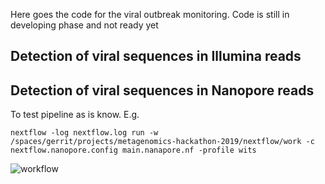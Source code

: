 Here goes the code for the viral outbreak monitoring. Code is still in developing phase and not ready yet

## Detection of viral sequences in Illumina reads

## Detection of viral sequences in Nanopore reads

To test pipeline as is know. E.g.

```
nextflow -log nextflow.log run -w /spaces/gerrit/projects/metagenomics-hackathon-2019/nextflow/work -c nextflow.nanopore.config main.nanapore.nf -profile wits
```

![workflow](https://raw.githubusercontent.com/h3abionet/h3ameta/master/viraldetect/main.nanapore.png "Workflow")



